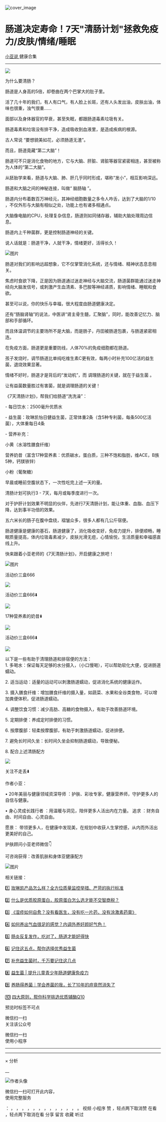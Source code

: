 ![cover_image](https://mmbiz.qpic.cn/mmbiz_jpg/A8SKDch4cJGeWurhDSk6EZhoFMH0yKGuaT0ahOylaqn5P54SMtXMVv90aSaB3ltvy7gBzr2zN00XHrlyibFIbAg/0?wx_fmt=jpeg)

#  肠道决定寿命！7天"清肠计划"拯救免疫力/皮肤/情绪/睡眠

[ 小亚说 ](https://mp.weixin.qq.com/mp/appmsgalbum?__biz=MzUxNDAwNTk0MQ==&action=getalbum&album_id=1708249854717526017#wechat_redirect) 健康合集

__ _ _ _ _

![](https://mmbiz.qpic.cn/mmbiz_jpg/A8SKDch4cJGeWurhDSk6EZhoFMH0yKGu1o65OxZuS8kQcZb7BHcAr7V8XEW3S8ny1jt1IBZT1AYTeaj23L1AnA/640?wx_fmt=jpeg)

  

为什么要清肠？

  

肠道是人身高的5倍，却卷曲在两个巴掌大的肚子里。

活了几十年的我们，有人有口气，有人脸上长斑，还有人头发出油，皮肤出油，体味也很重，浊气很重……

面部以及身体器官的早衰，甚至失眠，都跟肠道毒素垃圾有关。

  

肠道毒素和垃圾没有排干净，造成吸收到血液里，是造成疾病的根源。

  

古人常说 “要想貌美如花，必须肠道无渣”。  

  

而且，肠道竟藏“第二大脑”！

  

肠道可不只是消化食物的地方，它与大脑、肝脏、肾脏等器官紧密相连，甚至被称为人体的“第二大脑”。

从胚胎学来看，肠道与大脑、肺、肝几乎同时形成，堪称“发小”，相互影响深远。

  

肠道和大脑之间的神秘连接，叫做“  脑肠轴  ”。

肠道内分布着数百万神经元，其神经细胞数量之多令人咋舌，达到了大脑的1/10 ，不仅外形与大脑有相似之处，功能上也有诸多相通点。

大脑像电脑的CPU，处理复杂信息，肠道则如同储存器，辅助大脑处理周边信息。

肠道内上千种菌群，更是控制肠道神经的关键。

  

说人话就是：肠道干净，人就干净，情绪更好，活得长久！

  

![图片](https://mmbiz.qpic.cn/sz_mmbiz_png/3rldJHACBjJeLnxyNCJCGEDIdibv5I5RnJ7K0OR90UvdpYHv8Fs80LYQ9EoM2PNEMIKeCPxLLocESGBiaBsN6Lgw/640?wx_fmt=png)

肠道对我们的影响远超想象，它不仅掌管消化系统，还与情绪、精神状态息息相关。

  

焦虑时食欲下降，正是因为肠道通过迷走神经与大脑交流，肠道菌群能通过迷走神经向大脑发信号，或刺激产生血清素、多巴胺等神经递质，影响情绪、睡眠和食欲。

  

甚至可以说，你的快乐与幸福，很大程度由肠道健康决定。

  

还有“肠脑肾轴”的说法，中医讲“肾主骨生髓，汇聚脑”，同时，能改善记忆力、脑部和手部循环。

而且体温调节的主要场所不是大脑，而是肠子，丹田被肠道包裹，与肠道紧密相连。

在免疫方面，肠道更是重要防线，人体70%的免疫细胞都在肠道。

  

孩子发烧时，调节肠道比单纯吃维生素C更有效，每两小时补充100亿活的益生菌，退烧效果显著。

  

情绪不好时，肠道才是背后的“发动机”，而  调理肠道的关键，就在于益生菌  。

  

让有益菌数量胜过有害菌，就是调理肠道的关键！

  

《7天清肠计划》，帮我们给肠道“洗洗澡”：

\- 每日饮水：2500毫升优质水

  

\- 益生菌：玫琳凯怡日健益生菌，正常体重2条（含5种专利菌，每条500亿活菌），大体重每日4条

  

\- 营养补充：

  

小黄（水溶性膳食纤维）

  

营养奶昔（富含17种营养素：优质碳水，蛋白质，三种不饱和脂肪，维ACE，B族5种，钙镁铁锌）

  

小粉（葡聚糖）

  

早晨或睡前空腹状态下，一次性吃完上述一天的量。

清肠计划可执行3 - 7天，每月或每季度进行一次。

  

对于护肝计划效果不明显的伙伴，先进行7天清肠计划，能让体重、血脂、血压下降，达到事半功倍的效果。

五六米长的肠子在腹中盘绕，褶皱众多，很多人都有几公斤宿便。

  

肠道健康是健康的基石，肠道健康了，消化吸收变好，免疫力提升，排便顺畅，睡眠质量提高，体内垃圾毒素减少，皮肤光滑无痘，心情愉悦，生活质量和幸福感直线上升。

  

快来跟着小亚老师的《7天清肠计划》，开启健康之旅吧！

  

![图片](https://mmbiz.qpic.cn/sz_mmbiz_jpg/3rldJHACBjJeLnxyNCJCGEDIdibv5I5RnrS6w1xm70iaYYsh6Tm30Cp38JIqjSD2vIrt55VDY1q4QWMEic0MVV5fQ/640?wx_fmt=jpeg)

  

  
活动价三盒666

![](https://mmbiz.qpic.cn/mmbiz_jpg/A8SKDch4cJGeWurhDSk6EZhoFMH0yKGu3p9ShVQzLicaf48ClSkPzkmaMmrYyEpGQdtHXI3oo8eduuVCW6dTJfQ/640?wx_fmt=jpeg)

  

  

  

活动价三盒666⬇️

![](https://mmbiz.qpic.cn/mmbiz_jpg/A8SKDch4cJGeWurhDSk6EZhoFMH0yKGuibHGuIdtB7CqyJhxkSFOj3F1huf43BVGeiaB7XW8FGkfI4GmsxQiaEjlA/640?wx_fmt=jpeg)

  

17种营养素的奶昔⬇️

![](https://mmbiz.qpic.cn/mmbiz_jpg/A8SKDch4cJGeWurhDSk6EZhoFMH0yKGufHx5VrzeibRQhwJf3zNhp5jYEc9b86CXbNm9pYcicUJ6xV3wuDsxpUiaw/640?wx_fmt=jpeg)

  

  

活动价三盒666⬇️

![](https://mmbiz.qpic.cn/mmbiz_jpg/A8SKDch4cJGeWurhDSk6EZhoFMH0yKGun0d9ibiajVNQ79l4NmhgDPTCd0jQicR5hkJQiaSqwPpydVQwhhacTjia66Q/640?wx_fmt=jpeg)

  

  

  

以下是一些有助于清理肠道和排宿便的方法：  
1\. 多喝水：保证每天足够的水分摄入，（小口慢喝），可以帮助软化大便，促进肠道蠕动。

  
2\. 适当运动：适量的运动可以刺激肠道蠕动，促进消化系统的健康运作。

  
3\. 摄入膳食纤维：增加膳食纤维的摄入量，如蔬菜、水果和全谷类食物，可以增加粪便体积，促进肠道蠕动。

  
4\. 调整饮食习惯：减少高肪、高糖的食物摄入，有助于改善肠道环境。

  
5\. 定期排便：养成定时排便的习惯。

  
6\. 按摩腹部：轻柔按摩腹部，有助于刺激肠道蠕动，促进排便。

  
7\. 避免长时间久坐：长时间久坐会抑制肠道蠕动，导致便秘。

  

8\. 配合上述清肠配方

  

![](https://mmbiz.qpic.cn/mmbiz_jpg/A8SKDch4cJGeWurhDSk6EZhoFMH0yKGuKhOzwTEAO7iaZQcWt6TekBj9tjichPsfkw5zcbgD75rWOKEPvoelEVzw/640?wx_fmt=jpeg)  

关注不走丢⬇️

  

作者小亚：

•  20年美丽与健康领域资深导师  ：护肤、彩妆专家，健康营养师，守护更多人的自信与健康。

•  身心灵成长践行者  ：用温暖与洞见，陪伴更多人活出内在力量。  追求  ：财务自由、时间自由、心灵自由。

愿景：  带领更多人，在健康中发现美，在规划中收获人生掌控感，从内而外活出更美好的自己。

  

  

护肤顾问小亚老师微信👇

可咨询获得：改善肌肤和身体亚健康配方

  

![图片](https://mmbiz.qpic.cn/mmbiz_jpg/A8SKDch4cJGxIfYKKZiaKoNoQ4SrTpUic6vMvKSBneW6qWOOwXLibic8U7Nrh66ob5tuW0tyHDT5UoAoWEllI7f2Eg/640?wx_fmt=jpeg)  
  
  

相关链接：

1️⃣ [ 玫琳凯产品怎么样？全方位质量监控举措、严苛的执行标准
](https://mp.weixin.qq.com/s?__biz=MzUxNDAwNTk0MQ==&mid=2247485749&idx=3&sn=806b26f45ee75794131b8a7e66d744f9&scene=21#wechat_redirect)

2️⃣ [ 什么是优质胶原蛋白，胶原蛋白怎么选才能不交智商税？
](https://mp.weixin.qq.com/s?__biz=MzUxNDAwNTk0MQ==&mid=2247485486&idx=2&sn=eb445bb0a752e76dff496628355e3af5&scene=21#wechat_redirect)  

3️⃣ [ 《湿疹如何自愈？没有看医生，没有吃一片药，没有涂激素药膏》
](https://mp.weixin.qq.com/s?__biz=MzUxNDAwNTk0MQ==&mid=2247485925&idx=1&sn=06ff3551e997d7c4b89a22ab281d10fc&scene=21#wechat_redirect)

4️⃣ [ 如何养出气血很足的感觉？内调外养好颜好气色！
](https://mp.weixin.qq.com/s?__biz=MzUxNDAwNTk0MQ==&mid=2247486095&idx=1&sn=a8b0b3f820b826eb2aebe18ef1c893eb&scene=21#wechat_redirect)

5️⃣ [ 肠炎反复发作，吃对了，肠道才能好得快
](https://mp.weixin.qq.com/s?__biz=MzUxNDAwNTk0MQ==&mid=2247486122&idx=1&sn=cfecb849f927adb72faca7db3bf4566e&scene=21#wechat_redirect)

6️⃣ [ 记住这五点，帮你选择优秀益生菌
](https://mp.weixin.qq.com/s?__biz=MzUxNDAwNTk0MQ==&mid=2247485233&idx=1&sn=efe9ec91e7182377b80e92ccfcbbcbfe&scene=21#wechat_redirect)

7️⃣ [ 补充益生菌时，千万要记住这几点
](https://mp.weixin.qq.com/s?__biz=MzUxNDAwNTk0MQ==&mid=2247485347&idx=1&sn=9f38f768a0a29af0e78ca22cd7bedd5f&scene=21#wechat_redirect)

8️⃣ [ 益生菌 | 提升儿童青少年肠道健康免疫力
](https://mp.weixin.qq.com/s?__biz=MzUxNDAwNTk0MQ==&mid=2247485406&idx=2&sn=024c0d812a6d409b15bb72b739929f88&scene=21#wechat_redirect)

9️⃣ [ 养肠得养菌｜学会养菌的我，长了10年的痘竟然消失了
](https://mp.weixin.qq.com/s?__biz=MzUxNDAwNTk0MQ==&mid=2247484743&idx=1&sn=000f0f07384fa189745814306209b7a9&scene=21#wechat_redirect)

🔟 [ 四大原则，帮你科学挑选优质辅酶Q10
](https://mp.weixin.qq.com/s?__biz=MzUxNDAwNTk0MQ==&mid=2247485202&idx=2&sn=f090879b2e3c4f86c088512679746fb8&scene=21#wechat_redirect)

预览时标签不可点

微信扫一扫  
关注该公众号



微信扫一扫  
使用小程序

****



****



×  分析

__

![作者头像](http://mmbiz.qpic.cn/mmbiz_png/A8SKDch4cJE0KicTMyrVCx3VLqEgic5sJ1V5QeGZTibG9GLZlSCXSj5ByXNkib5PBrZVMkI41KKxgwE1K9gfypUeRg/0?wx_fmt=png)

微信扫一扫可打开此内容，  
使用完整服务

：  ，  ，  ，  ，  ，  ，  ，  ，  ，  ，  ，  ，  。  视频  小程序  赞  ，轻点两下取消赞  在看  ，轻点两下取消在看
分享  留言  收藏  听过

